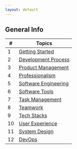 ```yaml
---
layout: default
---
```



<title> Learning Software Engineering </title>

## General Info


| #  | Topics |
|----|--------|
| 1  | [Getting Started](Topics/Getting_Started.md) |
| 2  | [Development Process](Topics/Development_Process.md#resources-for-development-process) |
| 3  | [Product Management](Topics/Product_Management.md#resources-for-product-management) |
| 4  | [Professionalism](Topics/Professionalism.md#professionalism)|
| 5  | [Software Engineering](Topics/Software_Engineering.md#resources-for-software-engineering)|
| 6  | [Software Tools](Topics/Software_Tools.md#resources-for-software-tools)|
| 7  | [Task Management](Topics/Task_Management_Software.md#resources-for-task-management-software) |
| 8  | [Teamwork](Topics/Teamwork.md#resources-for-teamwork)
| 9  | [Tech Stacks](Topics/Tech_Stacks.md#tech-stacks)
| 10  | [User Experience](Topics/User_Experience.md#resources-for-user-experience) |
| 11 | [System Design](Topics/System_Design.md#system-design)|
| 12 | [DevOps](Topics/Dev_Ops.md)| 

